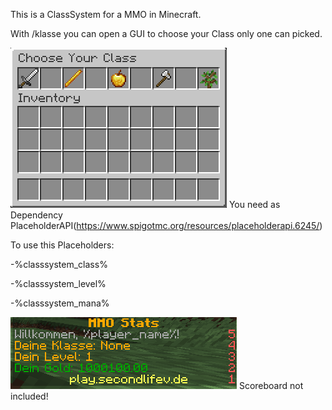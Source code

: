 This is a ClassSystem for a MMO in Minecraft.

With /klasse you can open a GUI to choose your Class only one can picked.

![klassen.PNG](src/main/resources/readme/klassen.PNG)
You need as Dependency PlaceholderAPI(https://www.spigotmc.org/resources/placeholderapi.6245/)

To use this Placeholders:

-%classsystem_class%

-%classsystem_level%

-%classsystem_mana%

![Scoreboard.png](src/main/resources/readme/Scoreboard.png)
 Scoreboard not included!